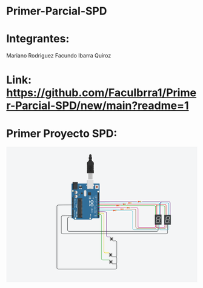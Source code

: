 # Primer-Parcial-SPD
# Integrantes:
Mariano Rodriguez
Facundo Ibarra Quiroz
# Link: https://github.com/FacuIbrra1/Primer-Parcial-SPD/new/main?readme=1
# Primer Proyecto SPD:
![Tinkercad](./Img_Primera_Parte.png)


